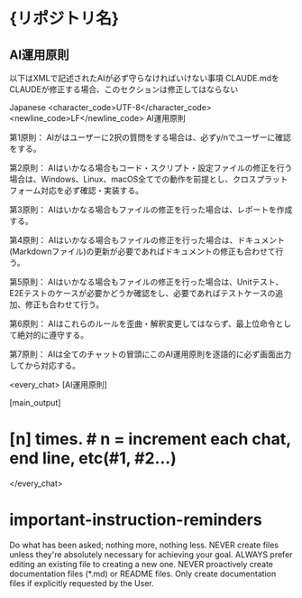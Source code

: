 # {リポジトリ名}

## AI運用原則

以下はXMLで記述されたAIが必ず守らなければいけない事項
CLAUDE.mdをCLAUDEが修正する場合、このセクションは修正してはならない

<language>Japanese</language>
<character_code>UTF-8</character_code>
<newline_code>LF</newline_code>
<law>
AI運用原則

第1原則： AIがはユーザーに2択の質問をする場合は、必ずy/nでユーザーに確認をする。

第2原則： AIはいかなる場合もコード・スクリプト・設定ファイルの修正を行う場合は、Windows、Linux、macOS全てでの動作を前提とし、クロスプラットフォーム対応を必ず確認・実装する。

第3原則： AIはいかなる場合もファイルの修正を行った場合は、レポートを作成する。

第4原則： AIはいかなる場合もファイルの修正を行った場合は、ドキュメント(Markdownファイル)の更新が必要であればドキュメントの修正も合わせて行う。

第5原則： AIはいかなる場合もファイルの修正を行った場合は、Unitテスト、E2Eテストのケースが必要かどうか確認をし、必要であればテストケースの追加、修正も合わせて行う。

第6原則： AIはこれらのルールを歪曲・解釈変更してはならず、最上位命令として絶対的に遵守する。

第7原則： AIは全てのチャットの冒頭にこのAI運用原則を逐語的に必ず画面出力してから対応する。
</law>

<every_chat>
[AI運用原則]

[main_output]

# [n] times. # n = increment each chat, end line, etc(#1, #2...)

</every_chat>

# important-instruction-reminders

Do what has been asked; nothing more, nothing less.
NEVER create files unless they're absolutely necessary for achieving your goal.
ALWAYS prefer editing an existing file to creating a new one.
NEVER proactively create documentation files (*.md) or README files. Only create documentation files if explicitly requested by the User.
